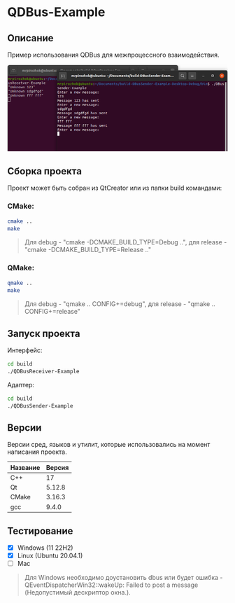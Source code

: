 # QDBus-Example

## Описание

Пример использования QDBus для межпроцессного взаимодействия.

![alt text](doc/QDBus-Example.png)

## Сборка проекта

Проект может быть собран из QtCreator или из папки build командами:

### CMake:

```bash
cmake ..
make
```
> Для debug - "cmake -DCMAKE_BUILD_TYPE=Debug ..", для release - "cmake -DCMAKE_BUILD_TYPE=Release .."

### QMake:

```bash
qmake ..
make
```
> Для debug - "qmake .. CONFIG+=debug", для release - "qmake .. CONFIG+=release"

## Запуск проекта

Интерфейс:
```bash
cd build
./QDBusReceiver-Example
```

Адаптер:
```bash
cd build
./QDBusSender-Example
```

## Версии

Версии сред, языков и утилит, которые использовались на момент написания проекта.

| Название   | Версия               |
| -----------|----------------------|
| C++        | 17                   |
| Qt         | 5.12.8               |
| CMake      | 3.16.3               |
| gcc        | 9.4.0                |

## Тестирование

- [x] Windows (11 22H2)
- [x] Linux (Ubuntu 20.04.1)
- [ ] Mac

> Для Windows необходимо доустановить dbus или будет ошибка - QEventDispatcherWin32::wakeUp: Failed to post a message (Недопустимый дескриптор окна.).